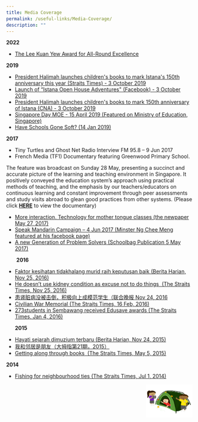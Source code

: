 ```yaml
---
title: Media Coverage
permalink: /useful-links/Media-Coverage/
description: ""
---
```

**2022**  

*   [The Lee Kuan Yew Award for All-Round Excellence](https://www.facebook.com/Greenwood.GWPS/photos/a.120477380222083/148805670722587/)

**2019**

*   [President Halimah launches children's books to mark Istana's 150th anniversary this year (Straits Times) - 3 October 2019](https://www.straitstimes.com/singapore/president-halimah-launches-childrens-books-to-mark-istanas-150th-anniversary-this-year)
*   [Launch of “Istana Open House Adventures" (Facebook) - 3 October 2019](https://www.facebook.com/halimahyacob/videos/521111145391603/)
*   [President Halimah launches children's books to mark 150th anniversary of Istana (CNA) - 3 October 2019](https://youtu.be/JT6j1ljROz4)
*   [Singapore Day MOE - 15 April 2019 (Featured on Ministry of Education, Singapore)](/files/Singapore%20Day%20MOE%20FB%202019.pdf)
*   [Have Schools Gone Soft? (14 Jan 2019)](https://www.schoolbag.sg/story/have-schools-gone-soft)

  

**2017**

*   Tiny Turtles and Ghost Net Radio Interview FM 95.8 – 9 Jun 2017
*   French Media (TF1) Documentary featuring Greenwood Primary School.

The feature was broadcast on Sunday 28 May, presenting a succinct and accurate picture of the learning and teaching environment in Singapore. It positively conveyed the education system’s approach using practical methods of teaching, and the emphasis by our teachers/educators on continuous learning and constant improvement through peer assessments and study visits abroad to glean good practices from other systems. (Please click [**HERE**](https://www.lci.fr/international/singapour-des-ecoles-en-tete-des-classements-planetaires-2053525.html) to view the documentary)  

*   [More interaction, Technology for mother tongue classes (the newpaper May 27, 2017)](/images/TNP_27052017.jpeg)
*   [Speak Mandarin Campaign – 4 Jun 2017 (Minster Ng Chee Meng featured at his facebook page)](https://www.facebook.com/NgCheeMengforSG/photos/a.1444258375594891.1073741915.960923553928378/1444258552261540/?type=3&theater)
*   [A new Generation of Problem Solvers (Schoolbag Publication 5 May 2017)](https://www.schoolbag.sg/story/a-new-generation-of-problem-solvers)

  

       **2016**

*   [Faktor kesihatan tidakhalang murid raih keputusan baik (Berita Harian, Nov 25, 2016)](/images/BH_25112016.jpeg)
*   [He doesn’t use kidney condition as excuse not to do things  (The Straits Times, Nov 25, 2016)](/images/ST_25112016.jpeg)
*   [患肾脏病没被击倒，积极向上成模范学生（联合晚报 Nov 24, 2016](/images/WB_24112016.jpeg)
*   [Civilian War Memorial (The Straits Times, 16 Feb, 2016)](/images/ST_16022016.jpeg)
*   [273students in Sembawang received Edusave awards (The Straits Times, Jan 4, 2016)](/images/ST_0412016.jpeg)

  

      **2015**

*   [Hayati sejarah dimuzium terbaru (Berita Harian, Nov 24, 2015)](/images/BH_24112015.jpeg)
*   [我和邻居是朋友（大拇指第21期，2015）](/files/HDB_Community_Week_2015.pdf)
*   [Getting along through books  (The Straits Times, May 5, 2015)](/files/ST_Getting_along_through_books.pdf)

**2014**

*   [Fishing for neighbourhood ties (The Straits Times, Jul 1, 2014)](/files/ST_Fishing_for_neighbourhood_ties.pdf)


<img src="/images/Small%20logo/gwps%20children%20(3).png" 
     style="width:25%;float:right">